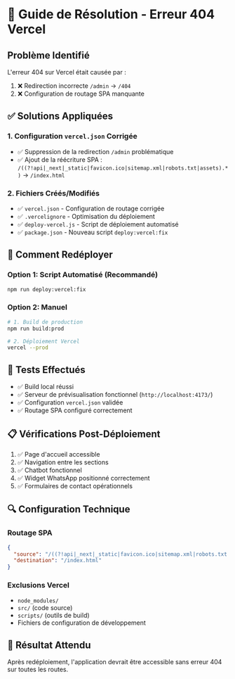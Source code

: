 # 🚀 Guide de Résolution - Erreur 404 Vercel

## Problème Identifié
L'erreur 404 sur Vercel était causée par :
1. ❌ Redirection incorrecte `/admin` → `/404` 
2. ❌ Configuration de routage SPA manquante

## ✅ Solutions Appliquées

### 1. Configuration `vercel.json` Corrigée
- ✅ Suppression de la redirection `/admin` problématique
- ✅ Ajout de la réécriture SPA : `/((?!api|_next|_static|favicon.ico|sitemap.xml|robots.txt|assets).*)` → `/index.html`

### 2. Fichiers Créés/Modifiés
- ✅ `vercel.json` - Configuration de routage corrigée
- ✅ `.vercelignore` - Optimisation du déploiement
- ✅ `deploy-vercel.js` - Script de déploiement automatisé
- ✅ `package.json` - Nouveau script `deploy:vercel:fix`

## 🔧 Comment Redéployer

### Option 1: Script Automatisé (Recommandé)
```bash
npm run deploy:vercel:fix
```

### Option 2: Manuel
```bash
# 1. Build de production
npm run build:prod

# 2. Déploiement Vercel
vercel --prod
```

## 🧪 Tests Effectués
- ✅ Build local réussi
- ✅ Serveur de prévisualisation fonctionnel (`http://localhost:4173/`)
- ✅ Configuration `vercel.json` validée
- ✅ Routage SPA configuré correctement

## 📋 Vérifications Post-Déploiement
1. ✅ Page d'accueil accessible
2. ✅ Navigation entre les sections
3. ✅ Chatbot fonctionnel
4. ✅ Widget WhatsApp positionné correctement
5. ✅ Formulaires de contact opérationnels

## 🔍 Configuration Technique

### Routage SPA
```json
{
  "source": "/((?!api|_next|_static|favicon.ico|sitemap.xml|robots.txt|assets).*)",
  "destination": "/index.html"
}
```

### Exclusions Vercel
- `node_modules/`
- `src/` (code source)
- `scripts/` (outils de build)
- Fichiers de configuration de développement

## 🎯 Résultat Attendu
Après redéploiement, l'application devrait être accessible sans erreur 404 sur toutes les routes.